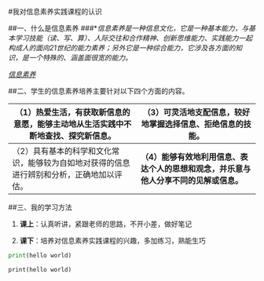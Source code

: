 #我对信息素养实践课程的认识
<!--三班 历俏 2020012184-->

##一、什么是信息素养
###**信息素养是一种信息文化，它是一种基本能力，与基本学习技能（读、写、算）、人际交往和合作精神、创新思维能力、实践能力一起构成人的面向21世纪的能力素养；另外它是一种综合能力，它涉及各方面的知识，是一个特殊的、涵盖面很宽的能力。*

*[信息素养](https://baike.baidu.com/item/信息素养/937143?fr=aladdin)*

##二、学生的信息素养培养主要针对以下四个方面的内容。

| **（1）热爱生活，有获取新信息的意愿，能够主动地从生活实践中不断地查找、探究新信息。** | （3）可灵活地支配信息，较好地掌握选择信息、拒绝信息的技能。  |
| ------------------------------------------------------------ | ------------------------------------------------------------ |
| （2）具有基本的科学和文化常识，能够较为自如地对获得的信息进行辨别和分析，正确地加以评估。 | **（4）能够有效地利用信息、表达个人的思想和观念，并乐意与他人分享不同的见解或信息。** |

##三、我的学习方法

1. **课上**：认真听讲，紧跟老师的思路，不开小差，做好笔记

2. **课下**：培养对信息素养实践课程的兴趣，多加练习，熟能生巧

```python
print(hello world)
```

`print(hello world)`


